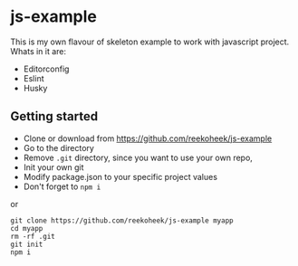 # js-example

This is my own flavour of skeleton example to work with javascript project.
Whats in it are:

- Editorconfig
- Eslint
- Husky

## Getting started

- Clone or download from https://github.com/reekoheek/js-example
- Go to the directory
- Remove `.git` directory, since you want to use your own repo,
- Init your own git
- Modify package.json to your specific project values
- Don't forget to `npm i`

or

```
git clone https://github.com/reekoheek/js-example myapp
cd myapp
rm -rf .git
git init
npm i
```
